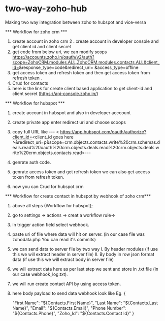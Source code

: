 # two-way-zoho-hub
Making two way integration between zoho to hubspot and vice-versa

*** Workflow for zoho crm ***
1. create account in zoho crm
2 . create account in developer console and get client id and client secret 
3. get code from below uri, we can modify scops 
https://accounts.zoho.in/oauth/v2/auth?scope=ZohoCRM.modules.ALL,ZohoCRM.modules.contacts.ALL&client_id=<client id goes here>&response_type=code&redirect_uri=<redirect uri goes here > &access_type=offline
4. get access token and refresh token and then get access token from refresh token . 
5. Crud for contacts
6. here is the link for create client based application to get client-id and client secret (https://api-console.zoho.in/)


*** Workflow for hubspot ***
1. create account in hubspot and also in developer acccount
2. create private app enter redirect uri and choose scoops

3. copy full URL like --- < https://app.hubspot.com/oauth/authorize?client_id=<client_id goes here >&redirect_uri=<uri goes here >p&scope=crm.objects.contacts.write%20crm.schemas.deals.read%20oauth%20crm.objects.deals.read%20crm.objects.deals.write%20crm.objects.contacts.read>--- 

4. genrate auth code.
5. genrate access token and get refresh token we can also get access token from refresh token.
6. now  you can Crud for hubspot crm


*** Workflow for create contact in hubspot by webhook of zoho crm*** 

1. above all steps (Workflow for hubspot);
2. go to settings -> actions -> creat a workflow rule-> 
3. in trigger action field select webhook.
4. paste uri of file where data will hit on server. (in our case file was zohodata.php You can read it's commits)
5. we can send data to server file by two way 
    I. By header modules (if use this we will extract header in server file)
    II. By  body in row json format data (if use this we will extract body in server file)
6. we will extract data here as per last step we sent and store in .txt file (in our case webhook_log.txt). 
7. we will run create contact API by using access token.
8. here body payload to send data webhook look like Eg.  {
      
      "First Name": "${Contacts.First Name}",
      "Last Name": "${Contacts.Last Name}",
      "Email": "${Contacts.Email}",
      "Phone Number": "${Contacts.Phone}",
      "Zoho_Id": "${Contacts.Contact Id}"
    }


